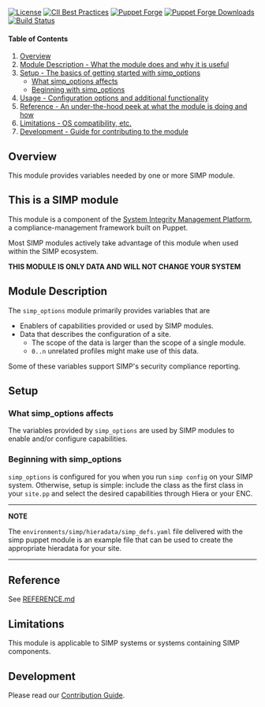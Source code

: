 [![License](https://img.shields.io/:license-apache-blue.svg)](http://www.apache.org/licenses/LICENSE-2.0.html)
[![CII Best Practices](https://bestpractices.coreinfrastructure.org/projects/73/badge)](https://bestpractices.coreinfrastructure.org/projects/73)
[![Puppet Forge](https://img.shields.io/puppetforge/v/simp/simp_options.svg)](https://forge.puppetlabs.com/simp/simp_options)
[![Puppet Forge Downloads](https://img.shields.io/puppetforge/dt/simp/simp_options.svg)](https://forge.puppetlabs.com/simp/simp_options)
[![Build Status](https://travis-ci.org/simp/pupmod-simp-simp_options.svg)](https://travis-ci.org/simp/pupmod-simp-simp_options)

#### Table of Contents

1. [Overview](#overview)
2. [Module Description - What the module does and why it is useful](#module-description)
3. [Setup - The basics of getting started with simp_options](#setup)
    * [What simp_options affects](#what-simp_options-affects)
    * [Beginning with simp_options](#beginning-with-simp_options)
4. [Usage - Configuration options and additional functionality](#usage)
5. [Reference - An under-the-hood peek at what the module is doing and how](#reference)
6. [Limitations - OS compatibility, etc.](#limitations)
7. [Development - Guide for contributing to the module](#development)

## Overview

This module provides variables needed by one or more SIMP module.

## This is a SIMP module

This module is a component of the [System Integrity Management Platform](https://simp-project.com),
a compliance-management framework built on Puppet.

Most SIMP modules actively take advantage of this module when used within the SIMP ecosystem.

**THIS MODULE IS ONLY DATA AND WILL NOT CHANGE YOUR SYSTEM**

## Module Description

The `simp_options` module primarily provides variables that are
* Enablers of capabilities provided or used by SIMP modules.
* Data that describes the configuration of a site.
  * The scope of the data is larger than the scope of a single module.
  * `0..n` unrelated profiles might make use of this data.

Some of these variables support SIMP's security compliance reporting.

## Setup

### What simp_options affects

The variables provided by `simp_options` are used by SIMP modules to
enable and/or configure capabilities.

### Beginning with simp_options

`simp_options` is configured for you when you run ``simp config`` on your SIMP
system.  Otherwise, setup is simple:  include the class as the first class in your
``site.pp`` and select the desired capabilities through Hiera or your ENC.

--------------------

 **NOTE**

 The ``environments/simp/hieradata/simp_defs.yaml`` file delivered with the
 simp puppet module is an example file that can be used to create the
 appropriate hieradata for your site.

--------------------

## Reference

See [REFERENCE.md](./REFERENCE.md)

## Limitations

This module is applicable to SIMP systems or systems containing SIMP components.

## Development

Please read our [Contribution Guide](https://simp.readthedocs.io/en/stable/contributors_guide/index.html).
